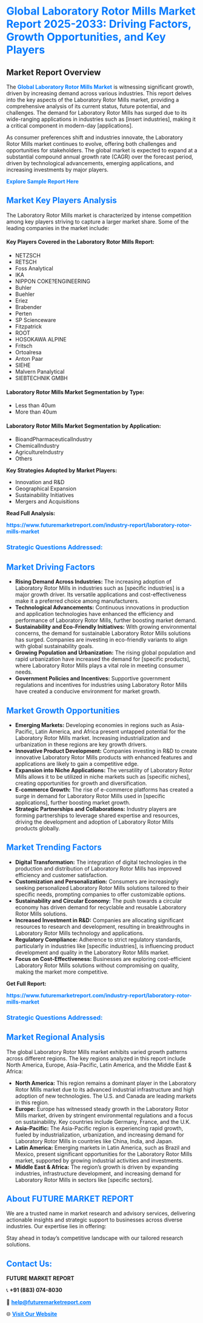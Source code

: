 <h1 style="color: #007BFF;">Global Laboratory Rotor Mills Market Report 2025-2033: Driving Factors, Growth Opportunities, and Key Players</h1>

<section id="overview">
<h2>Market Report Overview</h2>
<p>The <a href="https://www.futuremarketreport.com/industry-report/laboratory-rotor-mills-market" style="color: #007BFF; text-decoration: none;"><strong>Global Laboratory Rotor Mills Market</strong></a> is witnessing significant growth, driven by increasing demand across various industries. This report delves into the key aspects of the Laboratory Rotor Mills market, providing a comprehensive analysis of its current status, future potential, and challenges. The demand for Laboratory Rotor Mills has surged due to its wide-ranging applications in industries such as [insert industries], making it a critical component in modern-day [applications].</p>
<p>As consumer preferences shift and industries innovate, the Laboratory Rotor Mills market continues to evolve, offering both challenges and opportunities for stakeholders. The global market is expected to expand at a substantial compound annual growth rate (CAGR) over the forecast period, driven by technological advancements, emerging applications, and increasing investments by major players.</p>
</section>

<section id="overview">
<p><a href="https://www.futuremarketreport.com/request-sample/reportId=42627" style="color: #007BFF; text-decoration: none;"><strong>Explore Sample Report Here</strong></a></p>
</section>

<section id="key-players">
<h2 style="color: #007BFF;">Market Key Players Analysis</h2>
<p>The Laboratory Rotor Mills market is characterized by intense competition among key players striving to capture a larger market share. Some of the leading companies in the market include:</p>
<h4>Key Players Covered in the Laboratory Rotor Mills Report:</h4>
<ul><li>NETZSCH</li><li>RETSCH</li><li>Foss Analytical</li><li>IKA</li><li>NIPPON COKE?ENGINEERING</li><li>Buhler</li><li>Buehler</li><li>Eriez</li><li>Brabender</li><li>Perten</li><li>SP Scienceware</li><li>Fitzpatrick</li><li>ROOT</li><li>HOSOKAWA ALPINE</li><li>Fritsch</li><li>Ortoalresa</li><li>Anton Paar</li><li>SIEHE</li><li>Malvern Panalytical</li><li>SIEBTECHNIK GMBH</li></ul>
<h4>Laboratory Rotor Mills Market Segmentation by Type:</h4>
<ul><li>Less than 40um</li><li>More than 40um</li></ul>

<h4>Laboratory Rotor Mills Market Segmentation by Application:</h4>
<ul><li>BioandPharmaceuticalIndustry</li><li>ChemicalIndustry</li><li>AgricultureIndustry</li><li>Others</li></ul>
<p><strong>Key Strategies Adopted by Market Players:</strong></p>
<ul>
<li>Innovation and R&D</li>
<li>Geographical Expansion</li>
<li>Sustainability Initiatives</li>
<li>Mergers and Acquisitions</li>
</ul>
</section>

<section>
<p><strong>Read Full Analysis: </strong></p><a href="https://www.futuremarketreport.com/industry-report/laboratory-rotor-mills-market" style="color: #007BFF; text-decoration: none;"><strong>https://www.futuremarketreport.com/industry-report/laboratory-rotor-mills-market</strong></a>
<h3 style="color: #007BFF;">Strategic Questions Addressed:</h3>
</section>

<section id="driving-factors">
<h2 style="color: #007BFF;">Market Driving Factors</h2>
<ul>
<li><strong>Rising Demand Across Industries:</strong> The increasing adoption of Laboratory Rotor Mills in industries such as [specific industries] is a major growth driver. Its versatile applications and cost-effectiveness make it a preferred choice among manufacturers.</li>
<li><strong>Technological Advancements:</strong> Continuous innovations in production and application technologies have enhanced the efficiency and performance of Laboratory Rotor Mills, further boosting market demand.</li>
<li><strong>Sustainability and Eco-Friendly Initiatives:</strong> With growing environmental concerns, the demand for sustainable Laboratory Rotor Mills solutions has surged. Companies are investing in eco-friendly variants to align with global sustainability goals.</li>
<li><strong>Growing Population and Urbanization:</strong> The rising global population and rapid urbanization have increased the demand for [specific products], where Laboratory Rotor Mills plays a vital role in meeting consumer needs.</li>
<li><strong>Government Policies and Incentives:</strong> Supportive government regulations and incentives for industries using Laboratory Rotor Mills have created a conducive environment for market growth.</li>
</ul>
</section>

<section id="growth-opportunities">
<h2 style="color: #007BFF;">Market Growth Opportunities</h2>
<ul>
<li><strong>Emerging Markets:</strong> Developing economies in regions such as Asia-Pacific, Latin America, and Africa present untapped potential for the Laboratory Rotor Mills market. Increasing industrialization and urbanization in these regions are key growth drivers.</li>
<li><strong>Innovative Product Development:</strong> Companies investing in R&D to create innovative Laboratory Rotor Mills products with enhanced features and applications are likely to gain a competitive edge.</li>
<li><strong>Expansion into Niche Applications:</strong> The versatility of Laboratory Rotor Mills allows it to be utilized in niche markets such as [specific niches], creating opportunities for growth and diversification.</li>
<li><strong>E-commerce Growth:</strong> The rise of e-commerce platforms has created a surge in demand for Laboratory Rotor Mills used in [specific applications], further boosting market growth.</li>
<li><strong>Strategic Partnerships and Collaborations:</strong> Industry players are forming partnerships to leverage shared expertise and resources, driving the development and adoption of Laboratory Rotor Mills products globally.</li>
</ul>
</section>

<section id="trending-factors">
<h2 style="color: #007BFF;">Market Trending Factors</h2>
<ul>
<li><strong>Digital Transformation:</strong> The integration of digital technologies in the production and distribution of Laboratory Rotor Mills has improved efficiency and customer satisfaction.</li>
<li><strong>Customization and Personalization:</strong> Consumers are increasingly seeking personalized Laboratory Rotor Mills solutions tailored to their specific needs, prompting companies to offer customizable options.</li>
<li><strong>Sustainability and Circular Economy:</strong> The push towards a circular economy has driven demand for recyclable and reusable Laboratory Rotor Mills solutions.</li>
<li><strong>Increased Investment in R&D:</strong> Companies are allocating significant resources to research and development, resulting in breakthroughs in Laboratory Rotor Mills technology and applications.</li>
<li><strong>Regulatory Compliance:</strong> Adherence to strict regulatory standards, particularly in industries like [specific industries], is influencing product development and quality in the Laboratory Rotor Mills market.</li>
<li><strong>Focus on Cost-Effectiveness:</strong> Businesses are exploring cost-efficient Laboratory Rotor Mills solutions without compromising on quality, making the market more competitive.</li>
</ul>
</section>

<section>
<p><strong>Get Full Report: </strong></p><a href="https://www.futuremarketreport.com/industry-report/laboratory-rotor-mills-market" style="color: #007BFF; text-decoration: none;"><strong>https://www.futuremarketreport.com/industry-report/laboratory-rotor-mills-market</strong></a>
<h3 style="color: #007BFF;">Strategic Questions Addressed:</h3>
</section>


<section id="regional-analysis">
<h2 style="color: #007BFF;">Market Regional Analysis</h2>
<p>The global Laboratory Rotor Mills market exhibits varied growth patterns across different regions. The key regions analyzed in this report include North America, Europe, Asia-Pacific, Latin America, and the Middle East & Africa:</p>
<ul>
<li><strong>North America:</strong> This region remains a dominant player in the Laboratory Rotor Mills market due to its advanced industrial infrastructure and high adoption of new technologies. The U.S. and Canada are leading markets in this region.</li>
<li><strong>Europe:</strong> Europe has witnessed steady growth in the Laboratory Rotor Mills market, driven by stringent environmental regulations and a focus on sustainability. Key countries include Germany, France, and the U.K.</li>
<li><strong>Asia-Pacific:</strong> The Asia-Pacific region is experiencing rapid growth, fueled by industrialization, urbanization, and increasing demand for Laboratory Rotor Mills in countries like China, India, and Japan.</li>
<li><strong>Latin America:</strong> Emerging markets in Latin America, such as Brazil and Mexico, present significant opportunities for the Laboratory Rotor Mills market, supported by growing industrial activities and investments.</li>
<li><strong>Middle East & Africa:</strong> The region’s growth is driven by expanding industries, infrastructure development, and increasing demand for Laboratory Rotor Mills in sectors like [specific sectors].</li>
</ul>
</section>

<footer>
<h2 style="color: #007BFF;">About FUTURE MARKET REPORT</h2>
<p>We are a trusted name in market research and advisory services, delivering actionable insights and strategic support to businesses across diverse industries. Our expertise lies in offering:</p>

<p>Stay ahead in today’s competitive landscape with our tailored research solutions.</p>

<h2 style="color: #007BFF;">Contact Us:</h2>
<p><strong>FUTURE MARKET REPORT</strong></p>
<p>📞 <strong>+91 (883) 074-8030</strong></p>
<p>📧 <strong><a href="mailto:help@futuremarketreport.com" style="color: #007BFF;">help@futuremarketreport.com</a></strong></p>
<p>🌐 <strong><a href="https://www.futuremarketreport.com/" style="color: #007BFF;">Visit Our Website</a></strong></p>
</footer>